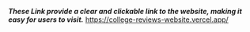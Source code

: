***These Link provide a clear and clickable link to the website, making it easy for users to visit.***
https://college-reviews-website.vercel.app/
